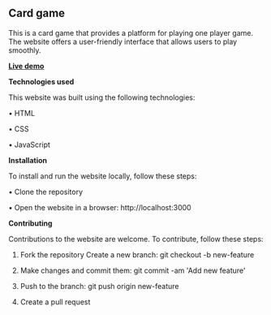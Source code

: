 ## Card game


This is a card game that provides a platform for playing one player game. The website offers a user-friendly interface that allows users to play smoothly.


**[Live demo](https://cardgameflex.vercel.app/)**


**Technologies used**


This website was built using the following technologies:

• HTML

• CSS

• JavaScript


**Installation**


To install and run the website locally, follow these steps:

• Clone the repository

• Open the website in a browser: http://localhost:3000


**Contributing**


Contributions to the website are welcome. To contribute, follow these steps:

1. Fork the repository Create a new branch: git checkout -b new-feature

2. Make changes and commit them: git commit -am 'Add new feature'

3. Push to the branch: git push origin new-feature

4. Create a pull request
